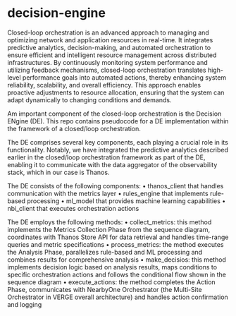 # decision-engine

Closed-loop orchestration is an advanced approach to managing and optimizing network and application resources in real-time. It integrates predictive analytics, decision-making, and automated orchestration to ensure efficient and intelligent resource management across distributed infrastructures. By continuously monitoring system performance and utilizing feedback mechanisms, closed-loop orchestration translates high-level performance goals into automated actions, thereby enhancing system reliability, scalability, and overall efficiency. This approach enables proactive adjustments to resource allocation, ensuring that the system can adapt dynamically to changing conditions and demands.

Am important component of the closed-loop orchestration is the Decision ENgine (DE). This repo contains pseudocode for a DE implementation within the framework of a closed/loop orchestration.

The DE comprises several key components, each playing a crucial role in its functionality. Notably, we have integrated the predictive analytics described earlier in the closed/loop orchestration framework as part of the DE, enabling it to communicate with the data aggregator of the observability stack, which in our case is Thanos. 

The DE consists of the following components:
•	thanos_client that handles communication with the metrics layer
•	rules_engine that implements rule-based processing
•	ml_model that provides machine learning capabilities
•	nbi_client that executes orchestration actions

The DE employs the following methods:
•	collect_metrics: this method implements the Metrics Collection Phase from the sequence diagram, coordinates with Thanos Store API for data retrieval and handles time-range queries and metric specifications
•	process_metrics: the method executes the Analysis Phase, parallelizes rule-based and ML processing and combines results for comprehensive analysis
•	make_decisios: this method implements decision logic based on analysis results, maps conditions to specific orchestration actions and follows the conditional flow shown in the sequence diagram
•	execute_actions: the method completes the Action Phase, communicates with NearbyOne Orchestrator (the Multi-Site Orchestrator in VERGE overall architecture) and handles action confirmation and logging


